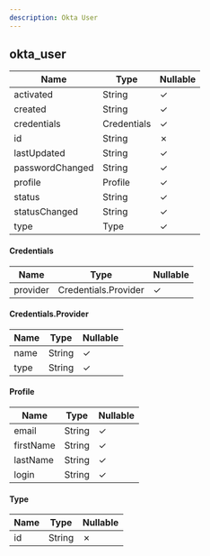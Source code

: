 ```yaml
---
description: Okta User
---
```

okta_user
---------

| **Name**        | **Type**    | **Nullable** |
| --------------- | ----------- | ------------ |
| activated       | String      | &check;      |
| created         | String      | &check;      |
| credentials     | Credentials | &check;      |
| id              | String      | &cross;      |
| lastUpdated     | String      | &check;      |
| passwordChanged | String      | &check;      |
| profile         | Profile     | &check;      |
| status          | String      | &check;      |
| statusChanged   | String      | &check;      |
| type            | Type        | &check;      |

#### Credentials
| **Name** | **Type**             | **Nullable** |
| -------- | -------------------- | ------------ |
| provider | Credentials.Provider | &check;      |

#### Credentials.Provider
| **Name** | **Type** | **Nullable** |
| -------- | -------- | ------------ |
| name     | String   | &check;      |
| type     | String   | &check;      |

#### Profile
| **Name**  | **Type** | **Nullable** |
| --------- | -------- | ------------ |
| email     | String   | &check;      |
| firstName | String   | &check;      |
| lastName  | String   | &check;      |
| login     | String   | &check;      |

#### Type
| **Name** | **Type** | **Nullable** |
| -------- | -------- | ------------ |
| id       | String   | &cross;      |

